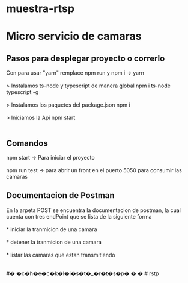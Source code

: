 # muestra-rtsp

<h1> Micro servicio de camaras </h1>

<h2>Pasos para desplegar proyecto o correrlo </h2>

<p>  
    Con para usar "yarn" remplace npm run y npm i -> yarn
    <br/>
    <br/>
    > Instalamos ts-node y typescript de manera global
    npm i ts-node typescript -g
    <br/>
    <br/>
    > Instalamos los paquetes del package.json
    npm i
    <br/>
    <br/>
    > Iniciamos la Api
    npm start
    <br/>
    <br/>
<p/>

<h2>Comandos</h2>

<p>   
    npm start -> Para iniciar el proyecto
    <br/>
    <br/>
    npm run test -> para abrir un front en el puerto 5050 para consumir las camaras
<p/>

<h2>Documentacion de Postman</h2>

<p>    En la arpeta POST se encuentra la documentacion de postman, la cual cuenta con tres endPoint que se lista de la siguiente forma
    <br/>
    <br/>
    * iniciar la tranmicion de una camara     
    <br/>
    <br/>
    * detener la tranmicion de una camara    
    <br/>
    <br/>
    * listar las camaras que estan transmitiendo 
    <br/>
    <br/>
<p/>


#� �c�h�e�c�k�l�i�s�t�_�r�t�s�p�
�
�
#   r s t p  
 